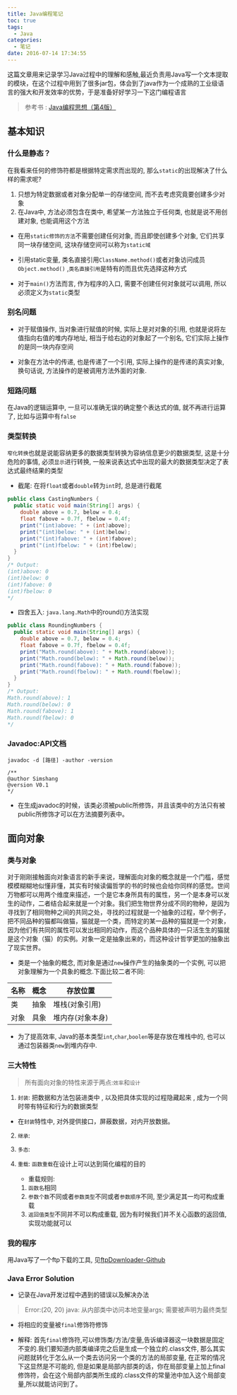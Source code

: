 ```yaml
---
title: Java编程笔记
toc: true
tags:
  - Java
categories:
  - 笔记
date: 2016-07-14 17:34:55
---
```


这篇文章用来记录学习Java过程中的理解和感触,最近负责用Java写一个文本提取的模块，在这个过程中用到了很多jar包，体会到了java作为一个成熟的工业级语言的强大和开发效率的优势，于是准备好好学习一下这门编程语言

> 参考书 : [Java编程思想（第4版）](https://book.douban.com/subject/2130190/)

<!--more-->


## 基本知识

### 什么是静态？

在我看来任何的修饰符都是根据特定需求而出现的, 那么`static`的出现解决了什么样的需求呢?

1. 只想为特定数据或者对象分配单一的存储空间, 而不去考虑究竟要创建多少对象
2. 在Java中, 方法必须包含在类中, 希望某一方法独立于任何类, 也就是说不用创建对象, 也能调用这个方法
 

- 在用`static修饰的方法`不需要创建任何对象, 而且即使创建多个对象, 它们共享同一块存储空间, 这块存储空间可以称为`static域`

- 引用static变量, 类名直接引用`ClassName.method()`或者对象访问成员`Object.method()` ,`类名直接引用`是特有的而且优先选择这种方式

- 对于`main()`方法而言, 作为程序的入口, 需要不创建任何对象就可以调用, 所以必须定义为`static`类型

### 别名问题

- 对于赋值操作, 当对象进行赋值的时候, 实际上是对对象的引用, 也就是说将左值指向右值的堆内存地址, 相当于给右边的对象起了一个别名, 它们实际上操作的是同一块内存空间

- 对象在方法中的传递, 也是传递了一个引用, 实际上操作的是传递的真实对象, 换句话说, 方法操作的是被调用方法外面的对象.

### 短路问题

在Java的逻辑运算中, 一旦可以准确无误的确定整个表达式的值, 就不再进行运算了, 比如与运算中有`false`

### 类型转换

`窄化转换`也就是说能容纳更多的数据类型转换为容纳信息更少的数据类型, 这是十分危险的事情, 必须`显示`进行转换, 一般来说表达式中出现的最大的数据类型决定了表达式最终结果的类型

- 截尾: 在将`float`或者`double`转为`int`时, 总是进行截尾

```java
public class CastingNumbers {
  public static void main(String[] args) {
    double above = 0.7, below = 0.4;
    float fabove = 0.7f, fbelow = 0.4f;
    print("(int)above: " + (int)above);
    print("(int)below: " + (int)below);
    print("(int)fabove: " + (int)fabove);
    print("(int)fbelow: " + (int)fbelow);
  }
} 
/* Output:
(int)above: 0
(int)below: 0
(int)fabove: 0
(int)fbelow: 0
*/

```

- 四舍五入: `java.lang.Math`中的round()方法实现

```java
public class RoundingNumbers {
  public static void main(String[] args) {
    double above = 0.7, below = 0.4;
    float fabove = 0.7f, fbelow = 0.4f;
    print("Math.round(above): " + Math.round(above));
    print("Math.round(below): " + Math.round(below));
    print("Math.round(fabove): " + Math.round(fabove));
    print("Math.round(fbelow): " + Math.round(fbelow));
  }
} 
/* Output:
Math.round(above): 1
Math.round(below): 0
Math.round(fabove): 1
Math.round(fbelow): 0
*/

```

### Javadoc:API文档

```
javadoc -d [路径] -author -version

/**
@author Simshang
@version V0.1
*/

```

- 在生成javadoc的时候，该类必须被public所修饰，并且该类中的方法只有被public所修饰才可以在方法摘要列表中。

## 面向对象

### 类与对象
对于刚刚接触面向对象语言的新手来说，理解面向对象的概念就是一个门槛，感觉模模糊糊地似懂非懂，其实有时候读偏哲学的书的时候也会给你同样的感觉。世间万物都可以用两个维度来描述，一个是它本身所具有的属性，另一个是本身可以发生的动作，二者结合起来就是一个对象。我们把生物世界分成不同的物种，是因为寻找到了相同物种之间的共同之处，寻找的过程就是一个抽象的过程，举个例子，把不同品种的猫都叫做猫，猫就是一个类，而特定的某一品种的猫就是一个对象，因为他们有共同的属性可以发出相同的动作，而这个品种具体的一只活生生的猫就是这个对象（猫）的实例。对象一定是抽象出来的，而这种设计哲学更加的抽象出了现实世界。
- 类是一个抽象的概念, 而对象是通过`new`操作产生的抽象类的一个实例, 可以把对象理解为一个具象的概念.下面比较二者不同:

|  名称 |  概念  | 存放位置 |
|------|-----------|---------|
|  类  |  抽象  |  堆栈(对象引用)  |
|  对象  |  具象  |  堆内存(对象本身)  |

- 为了提高效率, Java的基本类型`int`,`char`,`boolen`等是存放在堆栈中的, 也可以通过包装器类`new`到堆内存中.

### 三大特性

> 所有面向对象的特性来源于两点:`效率`和`设计`

1. `封装`: 把数据和方法包装进类中 , 以及把具体实现的过程隐藏起来 , 成为一个同时带有特征和行为的数据类型

- 在`封装`特性中, 对外提供接口，屏蔽数据，对内开放数据。
  
2. `继承`: 

3. `多态`:

4. `重载`: `函数重载`在设计上可以达到简化编程的目的
         
   - 重载规则:
   1. `函数名`相同
   2. `参数个数`不同或者`参数类型`不同或者`参数顺序`不同, 至少满足其一均可构成重载
   3. `返回值类型`不同并不可以构成重载, 因为有时候我们并不关心函数的返回值, 实现功能就可以
   
   
### **我的程序**

用Java写了一个ftp下载的工具, 见[ftpDownloader-Github](https://github.com/Simshang/ftpDownloader)
   
### **Java Error Solution**

- 记录在Java开发过程中遇到的错误以及解决办法

> Error:(20, 20) java: 从内部类中访问本地变量args; 需要被声明为最终类型

- 将相应的变量被`final`修饰符修饰 

- 解释:
  首先`final`修饰符,可以修饰类/方法/变量,告诉编译器这一块数据是固定不变的.我们要知道内部类编译完之后是生成一个独立的.class文件, 那么其实问题就转化于怎么从一个类去访问另一个类的方法的局部变量, 在正常的情况下这显然是不可能的, 但是如果是局部内部类的话，你在局部变量上加上final修饰符，会在这个局部内部类所生成的.class文件的常量池中加入这个局部变量,所以就能访问到了。